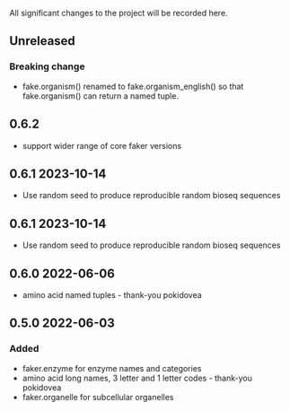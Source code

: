 All significant changes to the project will be recorded here.

## Unreleased 

### Breaking change

- fake.organism() renamed to fake.organism_english() so that fake.organism() can return a named tuple.

## 0.6.2

-  support wider range of core faker versions

## 0.6.1 2023-10-14

- Use random seed to produce reproducible random bioseq sequences

## 0.6.1 2023-10-14

- Use random seed to produce reproducible random bioseq sequences

## 0.6.0 2022-06-06

- amino acid named tuples - thank-you pokidovea

## 0.5.0 2022-06-03

### Added

- faker.enzyme for enzyme names and categories
- amino acid long names, 3 letter and 1 letter codes - thank-you pokidovea
- faker.organelle for subcellular organelles

